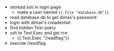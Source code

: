 - storead ssti in login page
  - make a user named `{{.File "database.db"}}`
- read database.db to get dimas's password
- login with dimas's creadential
- find hidden Test query
- ssti to Test.Exec and get rce
  - {{.Test.Exec "/readflag"}}
- execute /readflag